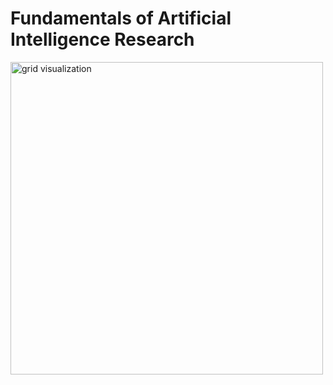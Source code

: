 # Fundamentals of Artificial Intelligence Research
<img src="./out.gif" alt="grid visualization" width="500" height="500" />

